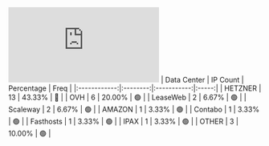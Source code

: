 ![Diagramm](https://github.com/obajay/StateSync-snapshots/blob/main/Projects/AndromedaProtocol/1/README.md)
| Data Center | IP Count | Percentage | Freq |
|:------------:|:--------:|:-----------:|:-----:|
| HETZNER | 13 | 43.33% | 🔴 |
| OVH | 6 | 20.00% | 🟢 |
| LeaseWeb | 2 | 6.67% | 🟢 |
| Scaleway | 2 | 6.67% | 🟢 |
| AMAZON | 1 | 3.33% | 🟢 |
| Contabo | 1 | 3.33% | 🟢 |
| Fasthosts | 1 | 3.33% | 🟢 |
| IPAX | 1 | 3.33% | 🟢 |
| OTHER | 3 | 10.00% | 🟢 |